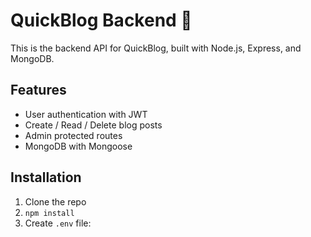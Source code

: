 # QuickBlog Backend 🧠

This is the backend API for QuickBlog, built with Node.js, Express, and MongoDB.

## Features
- User authentication with JWT
- Create / Read / Delete blog posts
- Admin protected routes
- MongoDB with Mongoose

## Installation
1. Clone the repo  
2. `npm install`  
3. Create `.env` file:
